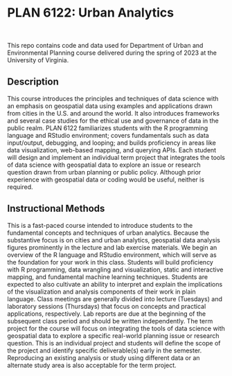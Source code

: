 # PLAN 6122: Urban Analytics

<br> 

This repo contains code and data used for Department of Urban and Environmental Planning course delivered during the spring of 2023 at the University of Virginia. 

## Description

This course introduces the principles and techniques of data science with an emphasis on geospatial data using examples and applications drawn from cities in the U.S. and around the world. It also introduces frameworks and several case studies for the ethical use and governance of data in the public realm. PLAN 6122 familiarizes students with the R programming language and RStudio environment; covers fundamentals such as data input/output, debugging, and looping; and builds proficiency in areas like data visualization, web-based mapping, and querying APIs. 
Each student will design and implement an individual term project that integrates the tools of data science with geospatial data to explore an issue or research question drawn from urban planning or public policy. Although prior experience with geospatial data or coding would be useful, neither is required. 

## Instructional Methods

This is a fast-paced course intended to introduce students to the fundamental concepts and techniques of urban analytics. Because the substantive focus is on cities and urban analytics, geospatial data analysis figures prominently in the lecture and lab exercise materials. We begin an overview of the R language and RStudio environment, which will serve as the foundation for your work in this class. Students will build proficiency with R programming, data wrangling and visualization, static and interactive mapping, and fundamental machine learning techniques. Students are expected to also cultivate an ability to interpret and explain the implications of the visualization and analysis components of their work in plain language. Class meetings are generally divided into lecture (Tuesdays) and laboratory sessions (Thursdays) that focus on concepts and practical applications, respectively. Lab reports are due at the beginning of the subsequent class period and should be written independently. The term project for the course will focus on integrating the tools of data science with geospatial data to explore a specific real-world planning issue or research question. This is an individual project and students will define the scope of the project and identify specific deliverable(s) early in the semester. Reproducing an existing analysis or study using different data or an alternate study area is also acceptable for the term project. 

